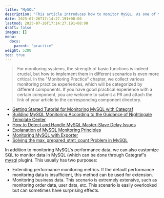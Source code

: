 ```yaml
---
title: "MySQL"
description: "This article introduces how to monitor MySQL. As one of the most commonly used databases in China, MySQL is widely used and has a lot of related materials. Monitoring MySQL involves two aspects: one is monitoring MySQL's performance data, and the other is monitoring MySQL's business data."
date: 2025-07-26T17:14:27.191+08:00
lastmod: 2025-07-26T17:14:27.191+08:00
draft: false
images: []
menu:
  docs:
    parent: "practice"
weight: 5200
toc: true
---
```


> For monitoring systems, the strength of basic functions is indeed crucial, but how to implement them in different scenarios is even more critical. In the "Monitoring Practice" chapter, we collect various monitoring practice experiences, which will be categorized by different components. If you have good practical experience with a certain component, you are welcome to submit a PR and attach the link of your article to the corresponding component directory.

- [Getting Started Tutorial for Monitoring MySQL with Categraf](https://mp.weixin.qq.com/s/v9us3-Dkafa_UR42WxReDg)
- [Building MySQL Monitoring According to the Guidance of Nightingale Template Center](https://mp.weixin.qq.com/s/NNSNc7TOo2y6tRy10zgYow)
- [How to Detect and Handle MySQL Master-Slave Delay Issues](https://mp.weixin.qq.com/s/Ca0qleA9XFqf1y3BiW8PfQ)
- [Explanation of MySQL Monitoring Principles](https://mp.weixin.qq.com/s/v72AZf9-yUXblbQxAck7dw)
- [Monitoring MySQL with Exporter](https://mp.weixin.qq.com/s/gyqXh1ZGnoOC6jg6xOp-IA)
- [Solving the max_prepared_stmt_count Problem in MySQL](https://mp.weixin.qq.com/s/YkzDo81OqGoDhbXLqQsvHw)

In addition to monitoring MySQL's performance data, we can also customize SQL to monitor data in MySQL (which can be done through Categraf's [mysql](https://flashcat.cloud/docs/content/flashcat-monitor/categraf/plugin/mysql/) plugin). This usually has two purposes:

- Extending performance monitoring metrics. If the default performance monitoring data is insufficient, this method can be used for extension.
- Monitoring business data. This scenario is extremely extensive, such as monitoring order data, user data, etc. This scenario is easily overlooked but can sometimes have surprising effects.